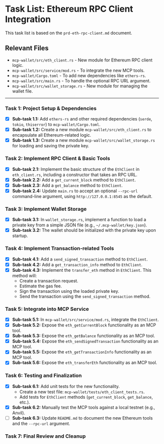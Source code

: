 # Task List: Ethereum RPC Client Integration

This task list is based on the `prd-eth-rpc-client.md` document.

## Relevant Files

*   `mcp-wallet/src/eth_client.rs` - New module for Ethereum RPC client logic.
*   `mcp-wallet/src/service/mod.rs` - To integrate the new MCP tools.
*   `mcp-wallet/Cargo.toml` - To add new dependencies like `ethers-rs`.
*   `mcp-wallet/src/main.rs` - To handle the optional RPC URL argument.
*   `mcp-wallet/src/wallet_storage.rs` - New module for managing the wallet file.

---

### Task 1: Project Setup & Dependencies

- [x] **Sub-task 1.1:** Add `ethers-rs` and other required dependencies (`serde`, `tokio`, `thiserror`) to `mcp-wallet/Cargo.toml`.
- [x] **Sub-task 1.2:** Create a new module `mcp-wallet/src/eth_client.rs` to encapsulate all Ethereum-related logic.
- [x] **Sub-task 1.3:** Create a new module `mcp-wallet/src/wallet_storage.rs` for loading and saving the private key.

### Task 2: Implement RPC Client & Basic Tools

- [x] **Sub-task 2.1:** Implement the basic structure of the `EthClient` in `eth_client.rs`, including a constructor that takes an RPC URL.
- [x] **Sub-task 2.2:** Add a `get_current_block` method to `EthClient`.
- [x] **Sub-task 2.3:** Add a `get_balance` method to `EthClient`.
- [x] **Sub-task 2.4:** Update `main.rs` to accept an optional `--rpc-url` command-line argument, using `http://127.0.0.1:8545` as the default.

### Task 3: Implement Wallet Storage

- [x] **Sub-task 3.1:** In `wallet_storage.rs`, implement a function to load a private key from a simple JSON file (e.g., `~/.mcp-wallet/key.json`).
- [x] **Sub-task 3.2:** The wallet should be initialized with the private key upon startup.

### Task 4: Implement Transaction-related Tools

- [x] **Sub-task 4.1:** Add a `send_signed_transaction` method to `EthClient`.
- [x] **Sub-task 4.2:** Add a `get_transaction_info` method to `EthClient`.
- [x] **Sub-task 4.3:** Implement the `transfer_eth` method in `EthClient`. This method will:
    - Create a transaction request.
    - Estimate the gas fee.
    - Sign the transaction using the loaded private key.
    - Send the transaction using the `send_signed_transaction` method.

### Task 5: Integrate into MCP Service

- [x] **Sub-task 5.1:** In `mcp-wallet/src/service/mod.rs`, integrate the `EthClient`.
- [x] **Sub-task 5.2:** Expose the `eth_getCurrentBlock` functionality as an MCP tool.
- [x] **Sub-task 5.3:** Expose the `eth_getBalance` functionality as an MCP tool.
- [x] **Sub-task 5.4:** Expose the `eth_sendSignedTransaction` functionality as an MCP tool.
- [x] **Sub-task 5.5:** Expose the `eth_getTransactionInfo` functionality as an MCP tool.
- [x] **Sub-task 5.6:** Expose the `eth_transferEth` functionality as an MCP tool.

### Task 6: Testing and Finalization

- [x] **Sub-task 6.1:** Add unit tests for the new functionality.
  - Create a new test file: `mcp-wallet/tests/eth_client_tests.rs`.
  - Add tests for `EthClient` methods (`get_current_block`, `get_balance`, etc.).
- [x] **Sub-task 6.2:** Manually test the MCP tools against a local testnet (e.g., Anvil).
- [ ] **Sub-task 6.3:** Update `README.md` to document the new Ethereum tools and the `--rpc-url` argument.

### Task 7: Final Review and Cleanup
